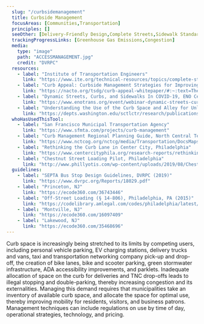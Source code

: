 ```yaml
---
  slug: "/curbsidemanagement"
  title: Curbside Management 
  focusAreas: [Communities,Transportation]
  principles: []
  seeOther: [Delivery-Friendly Design,Complete Streets,Sidewalk Standards,Shared Mobility Regulatory Frameworks,Connected and Automated Vehicle Preparations]
  trackingProgressLinks: [Greenhouse Gas Emissions,Congestion]
  media: 
    type: "image"
    path: "ACCESSMANAGEMENT.jpg"
    credit: "DVRPC"
  resources: 
    - label: "Institute of Transportation Engineers"
      link: "https://www.ite.org/technical-resources/topics/complete-streets/curbside-management-resources/"
    - label: "Curb Appeal: Curbside Management Strategies for Improving Transit Reliability, NACTO"
      link: "https://nacto.org/tsdg/curb-appeal-whitepaper/#:~:text=These%20key%20curbside%20management%20strategies,demands%20on%20the%20urban%20curb.&text=Curb%20Appeal%20is%20part%20of%20NACTO's%20Transit%20Leadership%20series."
    - label: "Dynamic Streets, Curbs, and Sidewalks In COVID-19, ENO Center for Transportation"
      link: "https://www.enotrans.org/event/webinar-dynamic-streets-curbs-and-sidewalks-in-covid-19/"
    - label: "Understanding the Use of the Curb Space and Alley for Unloading and Loading Operations: A Seattle Case Study, University of Washington"
      link: "https://depts.washington.edu/sctlctr/research/publications/understanding-use-curb-space-and-alley-unloading-and-loading-operations"
  whoHasUsedThisTool: 
    - label: "San Francisco Municipal Transportation Agency"
      link: "https://www.sfmta.com/projects/curb-management"
    - label: "Curb Management Regional Planning Guide, North Central Texas Council of Governments"
      link: "https://www.nctcog.org/nctcg/media/Transportation/DocsMaps/Plan/Landuse/Parking/Curb_Management_Guide2020033.pdf"
    - label: "Rethinking the Curb Lane in Center City, Philadelphia"
      link: "https://www.centercityphila.org/research-reports/rethinking-the-curb-lane-in-center-city"
    - label: "Chestnut Street Loading Pilot, Philadelphia"
      link: "http://www.phillyotis.com/wp-content/uploads/2019/08/Chestnut-Street-Loading-Pilot-Public.pdf"
  guidelines: 
    - label: "SEPTA Bus Stop Design Guidelines, DVRPC (2019)"
      link: "https://www.dvrpc.org/Reports/18029.pdf"
    - label: "Princeton, NJ"
      link: "https://ecode360.com/36743446"
    - label: "Off-Street Loading (§ 14-806), Philadelphia, PA (2015)"
      link: "https://codelibrary.amlegal.com/codes/philadelphia/latest/philadelphia_pa/0-0-0-210115"
    - label: "Montville, NJ"
      link: "https://ecode360.com/16097409"
    - label: "Lakewood, NJ"
      link: "https://ecode360.com/35468696"
---
```


Curb space is increasingly being stretched to its limits by competing users, including personal vehicle parking, EV charging stations, delivery trucks and vans, taxi and transportation networking company pick-up and drop-off, the creation of bike lanes, bike and scooter parking, green stormwater infrastructure, ADA accessibility improvements, and parklets. Inadequate allocation of space on the curb for deliveries and TNC drop-offs leads to illegal stopping and double-parking, thereby increasing congestion and its externalities. Managing this demand requires that municipalities take an inventory of available curb space, and allocate the space for optimal use, thereby improving mobility for residents, visitors, and business patrons. Management techniques can include regulations on use by time of day, operational strategies, technology, and pricing.
